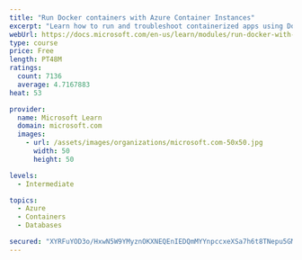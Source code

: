 ```yaml
---
title: "Run Docker containers with Azure Container Instances"
excerpt: "Learn how to run and troubleshoot containerized apps using Docker containers with Azure Container Instances."
webUrl: https://docs.microsoft.com/en-us/learn/modules/run-docker-with-azure-container-instances/
type: course
price: Free
length: PT48M
ratings:
  count: 7136
  average: 4.7167883
heat: 53

provider:
  name: Microsoft Learn
  domain: microsoft.com
  images:
    - url: /assets/images/organizations/microsoft.com-50x50.jpg
      width: 50
      height: 50

levels:
  - Intermediate

topics:
  - Azure
  - Containers
  - Databases

secured: "XYRFuYOD3o/HxwN5W9YMyznOKXNEQEnIEDQmMYYnpccxeXSa7h6t8TNepu5GMN0GbfNIXTMDxkP84dkC4pgLm1RkBZVo8iOMHkcvfS8MDJp4EMeYITRTXNlzalVV8SltF0ib1kcSBgdK1qjg6rMC2kQFH4wA9bFTmmchnR53Qgpm0k0OJ43E398Uc7FAjTsmQ2qG9I+UYPoZnu0lmBCqAzUSQz/KgLlQ0jyiNq22L7jqFp7CR5C/XR1Sg7xMBm1CG9xXfGEgcy8MmhZtquuyzaYFAddBECgguHrCiL/x14+MlL4VJkEoH2LwHC48Rz+OGJLCYoYzEiqK47+0P9k7trVW9EseIt6itowIwHOhG7F3MoNv5SnoQmVTCWn5vM61Hay+Ro+BOLezpvJX4fxtV9mUNhvlnGHf6Ra1Y9xiEG4=;sg7hFQmllEmJNQs6CYiHfg=="
---
```



